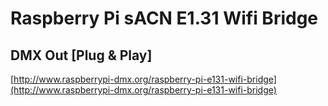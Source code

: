 # Raspberry Pi sACN E1.31 Wifi Bridge #
## DMX Out [Plug & Play] ##

[http://www.raspberrypi-dmx.org/raspberry-pi-e131-wifi-bridge](http://www.raspberrypi-dmx.org/raspberry-pi-e131-wifi-bridge)